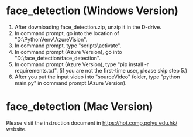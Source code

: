 # face_detection (Windows Version)
1. After downloading face_detection.zip, unzip it in the D-drive.
2. In command prompt, go into the location of "D:\PythonVenv\AzureVision".
3. In command prompt, type "scripts\activate".
4. In command prompt (Azure Version), go into "D:\face_detection\face_detection".
5. In command prompt (Azure Version), type "pip install -r requirements.txt". (if you are not the first-time user, please skip step 5.)
6. After you put the input video into "sourceVideo" folder, type "python main.py" in command prompt (Azure Version). 

# face_detection (Mac Version)
Please visit the instruction document in https://hot.comp.polyu.edu.hk/ website.
